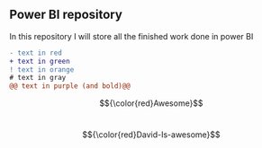 ## Power BI repository

In this repository I will store all the finished work done in power BI


```diff
- text in red
+ text in green
! text in orange
# text in gray
@@ text in purple (and bold)@@
```
$${\color{red}Awesome}$$



⁠$${\color{red}David-Is-awesome}$$
